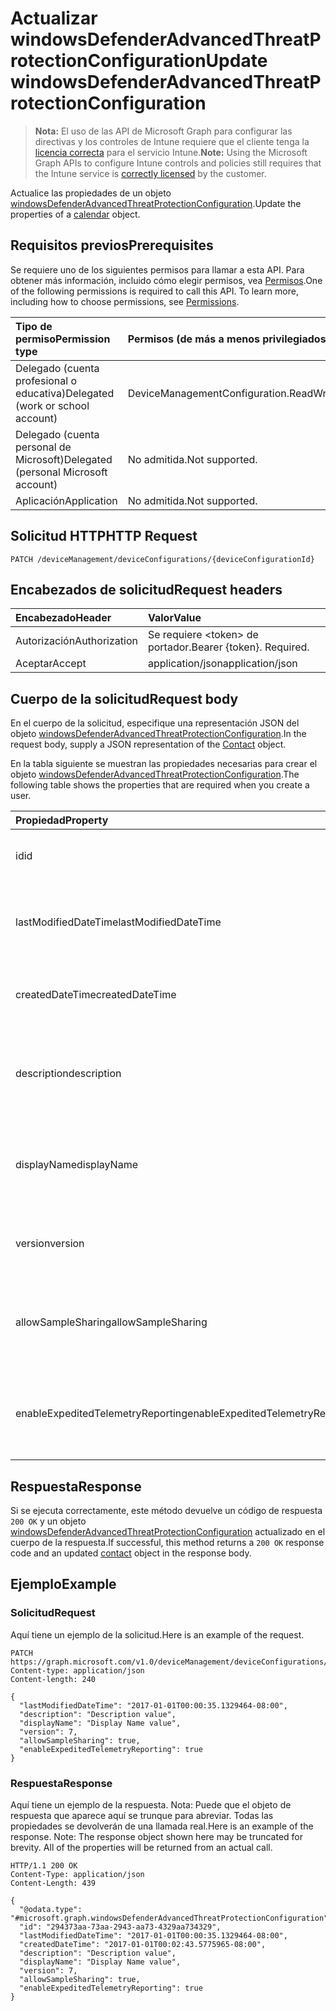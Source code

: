 # <a name="update-windowsdefenderadvancedthreatprotectionconfiguration"></a><span data-ttu-id="6513a-101">Actualizar windowsDefenderAdvancedThreatProtectionConfiguration</span><span class="sxs-lookup"><span data-stu-id="6513a-101">Update windowsDefenderAdvancedThreatProtectionConfiguration</span></span>

> <span data-ttu-id="6513a-102">**Nota:** El uso de las API de Microsoft Graph para configurar las directivas y los controles de Intune requiere que el cliente tenga la [licencia correcta](https://go.microsoft.com/fwlink/?linkid=839381) para el servicio Intune.</span><span class="sxs-lookup"><span data-stu-id="6513a-102">**Note:** Using the Microsoft Graph APIs to configure Intune controls and policies still requires that the Intune service is [correctly licensed](https://go.microsoft.com/fwlink/?linkid=839381) by the customer.</span></span>

<span data-ttu-id="6513a-103">Actualice las propiedades de un objeto [windowsDefenderAdvancedThreatProtectionConfiguration](../resources/intune_deviceconfig_windowsdefenderadvancedthreatprotectionconfiguration.md).</span><span class="sxs-lookup"><span data-stu-id="6513a-103">Update the properties of a [calendar](../resources/intune_deviceconfig_windowsdefenderadvancedthreatprotectionconfiguration.md) object.</span></span>
## <a name="prerequisites"></a><span data-ttu-id="6513a-104">Requisitos previos</span><span class="sxs-lookup"><span data-stu-id="6513a-104">Prerequisites</span></span>
<span data-ttu-id="6513a-p101">Se requiere uno de los siguientes permisos para llamar a esta API. Para obtener más información, incluido cómo elegir permisos, vea [Permisos](../../../concepts/permissions_reference.md).</span><span class="sxs-lookup"><span data-stu-id="6513a-p101">One of the following permissions is required to call this API. To learn more, including how to choose permissions, see [Permissions](../../../concepts/permissions_reference.md).</span></span>

|<span data-ttu-id="6513a-107">Tipo de permiso</span><span class="sxs-lookup"><span data-stu-id="6513a-107">Permission type</span></span>|<span data-ttu-id="6513a-108">Permisos (de más a menos privilegiados)</span><span class="sxs-lookup"><span data-stu-id="6513a-108">Permissions (from least to most privileged)</span></span>|
|:---|:---|
|<span data-ttu-id="6513a-109">Delegado (cuenta profesional o educativa)</span><span class="sxs-lookup"><span data-stu-id="6513a-109">Delegated (work or school account)</span></span>|<span data-ttu-id="6513a-110">DeviceManagementConfiguration.ReadWrite.All</span><span class="sxs-lookup"><span data-stu-id="6513a-110">DeviceManagementConfiguration.ReadWrite.All</span></span>|
|<span data-ttu-id="6513a-111">Delegado (cuenta personal de Microsoft)</span><span class="sxs-lookup"><span data-stu-id="6513a-111">Delegated (personal Microsoft account)</span></span>|<span data-ttu-id="6513a-112">No admitida.</span><span class="sxs-lookup"><span data-stu-id="6513a-112">Not supported.</span></span>|
|<span data-ttu-id="6513a-113">Aplicación</span><span class="sxs-lookup"><span data-stu-id="6513a-113">Application</span></span>|<span data-ttu-id="6513a-114">No admitida.</span><span class="sxs-lookup"><span data-stu-id="6513a-114">Not supported.</span></span>|

## <a name="http-request"></a><span data-ttu-id="6513a-115">Solicitud HTTP</span><span class="sxs-lookup"><span data-stu-id="6513a-115">HTTP Request</span></span>
<!-- {
  "blockType": "ignored"
}
-->
``` http
PATCH /deviceManagement/deviceConfigurations/{deviceConfigurationId}
```

## <a name="request-headers"></a><span data-ttu-id="6513a-116">Encabezados de solicitud</span><span class="sxs-lookup"><span data-stu-id="6513a-116">Request headers</span></span>
|<span data-ttu-id="6513a-117">Encabezado</span><span class="sxs-lookup"><span data-stu-id="6513a-117">Header</span></span>|<span data-ttu-id="6513a-118">Valor</span><span class="sxs-lookup"><span data-stu-id="6513a-118">Value</span></span>|
|:---|:---|
|<span data-ttu-id="6513a-119">Autorización</span><span class="sxs-lookup"><span data-stu-id="6513a-119">Authorization</span></span>|<span data-ttu-id="6513a-120">Se requiere &lt;token&gt; de portador.</span><span class="sxs-lookup"><span data-stu-id="6513a-120">Bearer {token}. Required.</span></span>|
|<span data-ttu-id="6513a-121">Aceptar</span><span class="sxs-lookup"><span data-stu-id="6513a-121">Accept</span></span>|<span data-ttu-id="6513a-122">application/json</span><span class="sxs-lookup"><span data-stu-id="6513a-122">application/json</span></span>|

## <a name="request-body"></a><span data-ttu-id="6513a-123">Cuerpo de la solicitud</span><span class="sxs-lookup"><span data-stu-id="6513a-123">Request body</span></span>
<span data-ttu-id="6513a-124">En el cuerpo de la solicitud, especifique una representación JSON del objeto [windowsDefenderAdvancedThreatProtectionConfiguration](../resources/intune_deviceconfig_windowsdefenderadvancedthreatprotectionconfiguration.md).</span><span class="sxs-lookup"><span data-stu-id="6513a-124">In the request body, supply a JSON representation of the [Contact](../resources/intune_deviceconfig_windowsdefenderadvancedthreatprotectionconfiguration.md) object.</span></span>

<span data-ttu-id="6513a-125">En la tabla siguiente se muestran las propiedades necesarias para crear el objeto [windowsDefenderAdvancedThreatProtectionConfiguration](../resources/intune_deviceconfig_windowsdefenderadvancedthreatprotectionconfiguration.md).</span><span class="sxs-lookup"><span data-stu-id="6513a-125">The following table shows the properties that are required when you create a user.</span></span>

|<span data-ttu-id="6513a-126">Propiedad</span><span class="sxs-lookup"><span data-stu-id="6513a-126">Property</span></span>|<span data-ttu-id="6513a-127">Tipo</span><span class="sxs-lookup"><span data-stu-id="6513a-127">Type</span></span>|<span data-ttu-id="6513a-128">Descripción</span><span class="sxs-lookup"><span data-stu-id="6513a-128">Description</span></span>|
|:---|:---|:---|
|<span data-ttu-id="6513a-129">id</span><span class="sxs-lookup"><span data-stu-id="6513a-129">id</span></span>|<span data-ttu-id="6513a-130">String</span><span class="sxs-lookup"><span data-stu-id="6513a-130">String</span></span>|<span data-ttu-id="6513a-131">Clave de la entidad.</span><span class="sxs-lookup"><span data-stu-id="6513a-131">Key of the setting.</span></span> <span data-ttu-id="6513a-132">Heredado de [deviceConfiguration](../resources/intune_deviceconfig_deviceconfiguration.md)</span><span class="sxs-lookup"><span data-stu-id="6513a-132">Inherited from [deviceConfiguration](../resources/intune_deviceconfig_deviceconfiguration.md)</span></span>|
|<span data-ttu-id="6513a-133">lastModifiedDateTime</span><span class="sxs-lookup"><span data-stu-id="6513a-133">lastModifiedDateTime</span></span>|<span data-ttu-id="6513a-134">DateTimeOffset</span><span class="sxs-lookup"><span data-stu-id="6513a-134">DateTimeOffset</span></span>|<span data-ttu-id="6513a-135">Fecha y hora en la que se modificó el objeto por última vez.</span><span class="sxs-lookup"><span data-stu-id="6513a-135">Indicates the date the object was last modified.</span></span> <span data-ttu-id="6513a-136">Heredado de [deviceConfiguration](../resources/intune_deviceconfig_deviceconfiguration.md)</span><span class="sxs-lookup"><span data-stu-id="6513a-136">Inherited from [deviceConfiguration](../resources/intune_deviceconfig_deviceconfiguration.md)</span></span>|
|<span data-ttu-id="6513a-137">createdDateTime</span><span class="sxs-lookup"><span data-stu-id="6513a-137">createdDateTime</span></span>|<span data-ttu-id="6513a-138">DateTimeOffset</span><span class="sxs-lookup"><span data-stu-id="6513a-138">DateTimeOffset</span></span>|<span data-ttu-id="6513a-139">Fecha y hora en la que se creó el objeto.</span><span class="sxs-lookup"><span data-stu-id="6513a-139">DateTime the object was created.</span></span> <span data-ttu-id="6513a-140">Heredado de [deviceConfiguration](../resources/intune_deviceconfig_deviceconfiguration.md)</span><span class="sxs-lookup"><span data-stu-id="6513a-140">Inherited from [deviceConfiguration](../resources/intune_deviceconfig_deviceconfiguration.md)</span></span>|
|<span data-ttu-id="6513a-141">description</span><span class="sxs-lookup"><span data-stu-id="6513a-141">description</span></span>|<span data-ttu-id="6513a-142">String</span><span class="sxs-lookup"><span data-stu-id="6513a-142">String</span></span>|<span data-ttu-id="6513a-143">Descripción proporcionada por el administrador de la configuración del dispositivo.</span><span class="sxs-lookup"><span data-stu-id="6513a-143">Admin provided description of the Device Configuration.</span></span> <span data-ttu-id="6513a-144">Heredado de [deviceConfiguration](../resources/intune_deviceconfig_deviceconfiguration.md)</span><span class="sxs-lookup"><span data-stu-id="6513a-144">Inherited from [deviceConfiguration](../resources/intune_deviceconfig_deviceconfiguration.md)</span></span>|
|<span data-ttu-id="6513a-145">displayName</span><span class="sxs-lookup"><span data-stu-id="6513a-145">displayName</span></span>|<span data-ttu-id="6513a-146">String</span><span class="sxs-lookup"><span data-stu-id="6513a-146">String</span></span>|<span data-ttu-id="6513a-147">Nombre proporcionado por el administrador de la configuración del dispositivo.</span><span class="sxs-lookup"><span data-stu-id="6513a-147">Admin provided name of the device configuration.</span></span> <span data-ttu-id="6513a-148">Heredado de [deviceConfiguration](../resources/intune_deviceconfig_deviceconfiguration.md)</span><span class="sxs-lookup"><span data-stu-id="6513a-148">Inherited from [deviceConfiguration](../resources/intune_deviceconfig_deviceconfiguration.md)</span></span>|
|<span data-ttu-id="6513a-149">version</span><span class="sxs-lookup"><span data-stu-id="6513a-149">version</span></span>|<span data-ttu-id="6513a-150">Int32</span><span class="sxs-lookup"><span data-stu-id="6513a-150">Int32</span></span>|<span data-ttu-id="6513a-151">Versión de la configuración del dispositivo.</span><span class="sxs-lookup"><span data-stu-id="6513a-151">Version of the device configuration.</span></span> <span data-ttu-id="6513a-152">Heredado de [deviceConfiguration](../resources/intune_deviceconfig_deviceconfiguration.md)</span><span class="sxs-lookup"><span data-stu-id="6513a-152">Inherited from [deviceConfiguration](../resources/intune_deviceconfig_deviceconfiguration.md)</span></span>|
|<span data-ttu-id="6513a-153">allowSampleSharing</span><span class="sxs-lookup"><span data-stu-id="6513a-153">allowSampleSharing</span></span>|<span data-ttu-id="6513a-154">Boolean</span><span class="sxs-lookup"><span data-stu-id="6513a-154">Boolean</span></span>|<span data-ttu-id="6513a-155">Regla "Permitir el uso compartido de muestras" de Windows Defender AdvancedThreatProtection</span><span class="sxs-lookup"><span data-stu-id="6513a-155">Windows Defender AdvancedThreatProtection "Allow Sample Sharing" Rule</span></span>|
|<span data-ttu-id="6513a-156">enableExpeditedTelemetryReporting</span><span class="sxs-lookup"><span data-stu-id="6513a-156">enableExpeditedTelemetryReporting</span></span>|<span data-ttu-id="6513a-157">Boolean</span><span class="sxs-lookup"><span data-stu-id="6513a-157">Boolean</span></span>|<span data-ttu-id="6513a-158">Acelere la frecuencia de informes de telemetría de Protección contra amenazas avanzada de Windows Defender.</span><span class="sxs-lookup"><span data-stu-id="6513a-158">Expedite Windows Defender Advanced Threat Protection telemetry reporting frequency.</span></span>|



## <a name="response"></a><span data-ttu-id="6513a-159">Respuesta</span><span class="sxs-lookup"><span data-stu-id="6513a-159">Response</span></span>
<span data-ttu-id="6513a-160">Si se ejecuta correctamente, este método devuelve un código de respuesta `200 OK` y un objeto [windowsDefenderAdvancedThreatProtectionConfiguration](../resources/intune_deviceconfig_windowsdefenderadvancedthreatprotectionconfiguration.md) actualizado en el cuerpo de la respuesta.</span><span class="sxs-lookup"><span data-stu-id="6513a-160">If successful, this method returns a `200 OK` response code and an updated [contact](../resources/intune_deviceconfig_windowsdefenderadvancedthreatprotectionconfiguration.md) object in the response body.</span></span>

## <a name="example"></a><span data-ttu-id="6513a-161">Ejemplo</span><span class="sxs-lookup"><span data-stu-id="6513a-161">Example</span></span>
### <a name="request"></a><span data-ttu-id="6513a-162">Solicitud</span><span class="sxs-lookup"><span data-stu-id="6513a-162">Request</span></span>
<span data-ttu-id="6513a-163">Aquí tiene un ejemplo de la solicitud.</span><span class="sxs-lookup"><span data-stu-id="6513a-163">Here is an example of the request.</span></span>
``` http
PATCH https://graph.microsoft.com/v1.0/deviceManagement/deviceConfigurations/{deviceConfigurationId}
Content-type: application/json
Content-length: 240

{
  "lastModifiedDateTime": "2017-01-01T00:00:35.1329464-08:00",
  "description": "Description value",
  "displayName": "Display Name value",
  "version": 7,
  "allowSampleSharing": true,
  "enableExpeditedTelemetryReporting": true
}
```

### <a name="response"></a><span data-ttu-id="6513a-164">Respuesta</span><span class="sxs-lookup"><span data-stu-id="6513a-164">Response</span></span>
<span data-ttu-id="6513a-p108">Aquí tiene un ejemplo de la respuesta. Nota: Puede que el objeto de respuesta que aparece aquí se trunque para abreviar. Todas las propiedades se devolverán de una llamada real.</span><span class="sxs-lookup"><span data-stu-id="6513a-p108">Here is an example of the response. Note: The response object shown here may be truncated for brevity. All of the properties will be returned from an actual call.</span></span>
``` http
HTTP/1.1 200 OK
Content-Type: application/json
Content-Length: 439

{
  "@odata.type": "#microsoft.graph.windowsDefenderAdvancedThreatProtectionConfiguration",
  "id": "294373aa-73aa-2943-aa73-4329aa734329",
  "lastModifiedDateTime": "2017-01-01T00:00:35.1329464-08:00",
  "createdDateTime": "2017-01-01T00:02:43.5775965-08:00",
  "description": "Description value",
  "displayName": "Display Name value",
  "version": 7,
  "allowSampleSharing": true,
  "enableExpeditedTelemetryReporting": true
}
```




